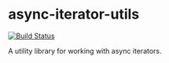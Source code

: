# async-iterator-utils

[![Build Status](https://travis-ci.org/cameron-martin/async-iterator-utils.svg?branch=master)](https://travis-ci.org/cameron-martin/async-iterator-utils)

A utility library for working with async iterators.
